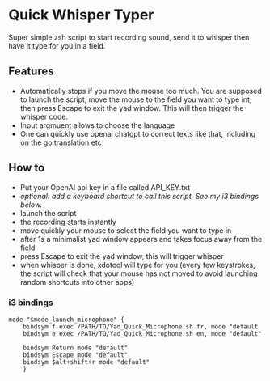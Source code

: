 # Quick Whisper Typer
Super simple zsh script to start recording sound, send it to whisper then have it type for you in a field.

## Features
* Automatically stops if you move the mouse too much. You are supposed to launch the script, move the mouse to the field you want to type int, then press Escape to exit the yad window. This will then trigger the whisper code.
* Input argmuent allows to choose the language
* One can quickly use openai chatgpt to correct texts like that, including on the go translation etc

## How to
* Put your OpenAI api key in a file called API_KEY.txt
* *optional: add a keyboard shortcut to call this script. See my i3 bindings below.*
* launch the script
* the recording starts instantly
* move quickly your mouse to select the field you want to type in
* after 1s a minimalist yad window appears and takes focus away from the field
* press Escape to exit the yad window, this will trigger whisper
* when whisper is done, xdotool will type for you (every few keystrokes, the script will check that your mouse has not moved to avoid launching random shortcuts into other apps)

### i3 bindings
```
mode "$mode_launch_microphone" {
    bindsym f exec /PATH/TO/Yad_Quick_Microphone.sh fr, mode "default
    bindsym e exec /PATH/TO/Yad_Quick_Microphone.sh en, mode "default"

    bindsym Return mode "default"
    bindsym Escape mode "default"
    bindsym $alt+shift+r mode "default"
    }

```
